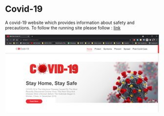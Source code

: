 # Covid-19

A covid-19 website which provides information about safety and precautions.
To follow the running site please follow : <a href="https://629900a251fbb10553468249--covid-19-by-sid.netlify.app/">link</a>

<img src="SS.PNG"/>
